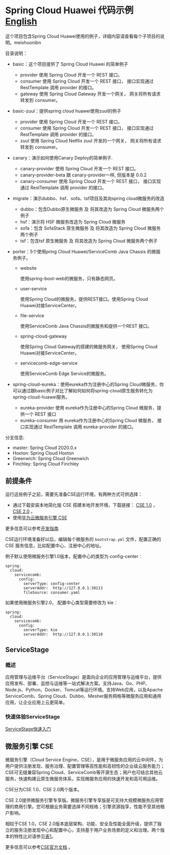 # Spring Cloud Huawei 代码示例 [English](README.md) 

这个项目包含Spring Cloud Huawei使用的例子，详细内容请查看每个子项目的说明。meishuonibn

目录说明：

- basic：这个项目提供了 Spring Cloud Huawei 的简单例子 
  - provider 使用 Spring Cloud 开发一个 REST 接口。  
  - consumer 使用 Spring Cloud 开发一个 REST 接口， 接口实现通过 RestTemplate 调用 provider 的接口。  
  - gateway 使用 Spring Cloud Gateway 开发一个网关， 网关将所有请求转发到 consumer。 
- basic-zuul：提供spring cloud huawei使用zuul的例子
  - provider 使用 Spring Cloud 开发一个 REST 接口。  
  - consumer 使用 Spring Cloud 开发一个 REST 接口， 接口实现通过 RestTemplate 调用 provider 的接口。 
  - zuul 使用 Spring Cloud Netflix zuul 开发的一个网关， 网关将所有请求转发到 consumer。 

- canary：演示如何使用Canary Deploy的简单例子.

  - canary-provider 使用 Spring Cloud 开发一个 REST 接口。  
  - canary-provider-beta 跟 canary-provider一样, 但版本是 0.0.2
  - canary-consumer 使用 Spring Cloud 开发一个 REST 接口， 接口实现通过 RestTemplate 调用 provider 的接口。  

- migrate：演示dubbo、hsf、sofa、tsf项目及其向spring cloud微服务的改造

  - dubbo：包含Dubbo原生微服务 及 将其改造为 Spring Cloud 微服务两个例子
  - hsf：演示将 HSF 微服务改造为 Spring Cloud 微服务 
  - sofa：包含 SofaStack 原生微服务 及 将其改造为 Spring Cloud 微服务两个例子
  - tsf：包含tsf 原生微服务 及 将其改造为 Spring Cloud 微服务两个例子

- porter：5个使用pring Cloud Huawei/ServiceComb Java Chassis 的微服务例子。

  - website

    使用spring-boot-web的微服务，只有静态网页。

  - user-service

    使用Spring Cloud的微服务，提供REST接口。使用Spring Cloud Huawei对接ServiceCenter。

  - file-service

    使用ServiceComb Java Chassis的微服务和提供一个REST 接口。

  - spring-cloud-gateway

    使用Spring Cloud Gateway的搭建的微服务网关， 使用Spring Cloud Huawei对接ServiceCenter。

  - servicecomb-edge-service

    使用ServiceComb Edge Service的微服务。

- spring-cloud-eureka：使用eureka作为注册中心的Spring Cloud微服务，你可以通过跟basic例子对比了解如何如何将spring-cloud原生服务转化为spring-cloud-huawei服务。

  - eureka-provider 使用 eureka作为注册中心的Spring Cloud 微服务，提供一个 REST 接口 
  - eureka-consumer 用 eureka作为注册中心的Spring Cloud 微服务， 接口实现通过 RestTemplate 调用 eureka-provider 的接口。  

分支信息:

* master: Spring Cloud 2020.0.x
* Hoxton: Spring Cloud Hoxton
* Greenwich: Spring Cloud Greenwich
* Finchley: Spring Cloud Finchley


## 前提条件

运行这些例子之前，需要先准备CSE运行环境，有两种方式可供选择：

* 通过下载安装本地简化版 CSE 搭建本地开发环境，下载链接： [CSE 1.0](https://support.huaweicloud.com/devg-servicestage/ss-devg-0034.html) ， [CSE 2.0](https://support.huaweicloud.com/devg-cse/cse_devg_0036.html)  。
* 使用[华为云微服务引擎 CSE ](https://support.huaweicloud.com/qs-cse/cse_qs_0002.html) 

更多信息可以参考[开发指南](https://support.huaweicloud.com/devg-cse/cse_devg_0006.html) 

CSE运行环境准备好以后，编辑每个微服务的 `bootstrap.yml` 文件，配置正确的 CSE  服务信息，比如配置中心、注册中心的地址。

例子默认使用微服务引擎1.0版本，配置中心的类型为 config-center：

```
spring:
  cloud:
    servicecomb:
      config:
        serverType: config-center
        serverAddr:  http://127.0.0.1:30113
        fileSource: consumer.yaml
```

如果使用微服务引擎2.0， 配置中心类型需要修改为 kie：

```
spring:
  cloud:
    servicecomb:
      config:
        serverType: kie
        serverAddr:  http://127.0.0.1:30110
```

## ServiceStage

### 概述

应用管理与运维平台（ServiceStage）是面向企业的应用管理与运维平台，提供应用发布、部署、监控与运维等一站式解决方案。支持Java、Go、PHP、Node.js、Python、Docker、Tomcat等运行环境。支持Web应用，以及Apache ServiceComb、Spring Cloud、Dubbo、Mesher服务网格等微服务应用和通用应用，让企业应用上云更简单。

### 快速体验ServiceStage

[ServiceStage快速入门](https://support.huaweicloud.com/qs-servicestage/servicestage_qs_0025.html) 

## 微服务引擎 CSE

微服务引擎（Cloud Service Engine，CSE），是用于微服务应用的云中间件，为用户提供注册发现、服务治理、配置管理等高性能和高韧性的企业级云服务能力；CSE可无缝兼容Spring Cloud、ServiceComb等开源生态；用户也可结合其他云服务，快速构建云原生微服务体系，实现微服务应用的快速开发和高可用运维。 

CSE分为CSE 1.0、CSE 2.0两个版本。

CSE 2.0提供微服务引擎专享版。微服务引擎专享版是可支持大规模微服务应用管理的商用引擎。您可根据业务需要选择不同规格；引擎资源独享，性能不受其他租户影响。

相较于CSE 1.0，CSE 2.0版本底层架构、功能、安全及性能全面升级，提供了独立的服务注册发现中心和配置中心，支持基于用户业务场景的定义和治理。两个版本的特性比对请参见[表1](https://support.huaweicloud.com/productdesc-cse/cse_productdesc_0001.html#cse_productdesc_0001__table88531734172219)。

更多信息可以参考[CSE官方文档](https://support.huaweicloud.com/wtsnew-cse/index.html) 。


